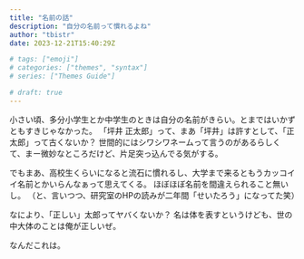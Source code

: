```yaml
---
title: "名前の話"
description: "自分の名前って慣れるよね"
author: "tbistr"
date: 2023-12-21T15:40:29Z

# tags: ["emoji"]
# categories: ["themes", "syntax"]
# series: ["Themes Guide"]

# draft: true
---
```


小さい頃、多分小学生とか中学生のときは自分の名前がきらい。とまではいかずともすきじゃなかった。
「坪井 正太郎」って、まあ「坪井」は許すとして、「正太郎」って古くないか？
世間的にはシワシワネームって言うのがあるらしくて、まー微妙なところだけど、片足突っ込んでる気がする。

でもまあ、高校生くらいになると流石に慣れるし、大学まで来るともうカッコイイ名前とかいらんなぁって思えてくる。
ほぼほぼ名前を間違えられること無いし。
（と、言いつつ、研究室のHPの読みが二年間「せいたろう」になってた笑）

なにより、「正しい」太郎ってヤバくないか？
名は体を表すというけども、世の中大体のことは俺が正しいぜ。

なんだこれは。
